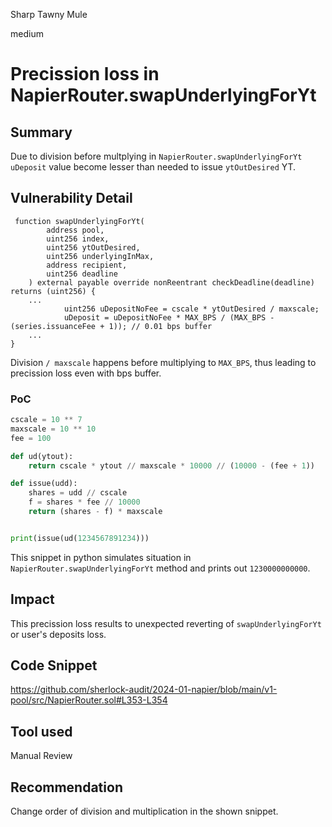 Sharp Tawny Mule

medium

# Precission loss in NapierRouter.swapUnderlyingForYt

## Summary

Due to division before multplying in `NapierRouter.swapUnderlyingForYt` `uDeposit` value become lesser than needed to issue `ytOutDesired` YT.

## Vulnerability Detail

```solidity
 function swapUnderlyingForYt(
        address pool,
        uint256 index,
        uint256 ytOutDesired,
        uint256 underlyingInMax,
        address recipient,
        uint256 deadline
    ) external payable override nonReentrant checkDeadline(deadline) returns (uint256) {
    ...
            uint256 uDepositNoFee = cscale * ytOutDesired / maxscale; 
            uDeposit = uDepositNoFee * MAX_BPS / (MAX_BPS - (series.issuanceFee + 1)); // 0.01 bps buffer
    ...
}
```

Division `/ maxscale` happens before multiplying to `MAX_BPS`, thus leading to precission loss even with bps buffer. 

### PoC
```python
cscale = 10 ** 7
maxscale = 10 ** 10
fee = 100

def ud(ytout):
    return cscale * ytout // maxscale * 10000 // (10000 - (fee + 1))

def issue(udd):
    shares = udd // cscale
    f = shares * fee // 10000
    return (shares - f) * maxscale


print(issue(ud(1234567891234)))
```                                                                                          
This snippet in python simulates situation in `NapierRouter.swapUnderlyingForYt` method and prints out `1230000000000`.                                       

## Impact

This precission loss results to unexpected reverting of `swapUnderlyingForYt` or user's deposits loss.

## Code Snippet

https://github.com/sherlock-audit/2024-01-napier/blob/main/v1-pool/src/NapierRouter.sol#L353-L354


## Tool used

Manual Review

## Recommendation

Change order of division and multiplication in the shown snippet. 
